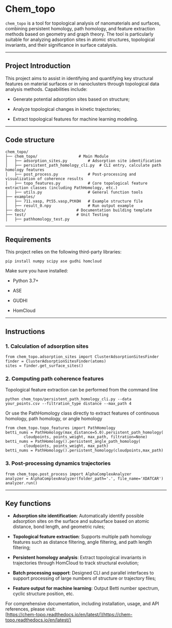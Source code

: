 # Chem_topo
`chem_topo` is a tool for topological analysis of nanomaterials and surfaces, combining persistent homology, path homology, and feature extraction methods based on geometry and graph theory. The tool is particularly suitable for analyzing adsorption sites in atomic structures, topological invariants, and their significance in surface catalysis.
***
## Project Introduction
This project aims to assist in identifying and quantifying key structural features on material surfaces or in nanoclusters through topological data analysis methods. Capabilities include:

+ Generate potential adsorption sites based on structure;

+ Analyze topological changes in kinetic trajectories;

+ Extract topological features for machine learning modeling.

***
## Code structure
```
chem_topo/
├── chem_topo/                  # Main Module
│   ├── adsorption_sites.py         # Adsorption site identification
│   ├── persistent_path_homology_cli.py  # CLI entry, calculate path homology features
│   ├── post_process.py             # Post-processing and visualization of coherence results
│   ├── topo_features.py            # Core topological feature extraction classes (including PathHomology, etc.)
│   ├── utils.py                    # General function tools
├── examples/                   
│   ├── 711.vasp, Pt55.vasp,PtKOH   # Example structure file
│   ├── result_0.npy        		# Run output example
├── docs/                      # Documentation building template
├── test/                      # Unit Testing
│   ├── pathhomology_test.py       

```
***
## Requirements
This project relies on the following third-party libraries:
```
pip install numpy scipy ase gudhi homcloud

```
Make sure you have installed:

+ Python 3.7+

+ ASE

+ GUDHI

+ HomCloud
***
## Instructions
### 1. Calculation of adsorption sites
```
from chem_topo.adsorption_sites import ClusterAdsorptionSitesFinder
finder = ClusterAdsorptionSitesFinder(atoms)
sites = finder.get_surface_sites()
```
### 2. Computing path coherence features
Topological feature extraction can be performed from the command line
```
python chem_topo/persistent_path_homology_cli.py --data your_points.csv --filtration_type distance --max_path 4
```
Or use the PathHomology class directly to extract features of continuous homology, path homology, or angle homology
```
from chem_topo.topo_features import PathHomology
betti_nums = PathHomology(max_distance=5.0).persistent_path_homology(
        cloudpoints, points_weight, max_path, filtration=None)
betti_nums = PathHomology().persistent_angle_path_homology(
        cloudpoints, points_weight, max_path)
betti_nums = PathHomology().persistent_homology(cloudpoints,max_path)
```
### 3. Post-processing dynamics trajectories

```
from chem_topo.post_process import AlphaComplexAnalyzer
analyzer = AlphaComplexAnalyzer(folder_path='.', file_name='XDATCAR')
analyzer.run()

```
***
## Key functions
+ **Adsorption site identification**: Automatically identify possible adsorption sites on the surface and subsurface based on atomic distance, bond length, and geometric rules;

+ **Topological feature extraction**: Supports multiple path homology features such as distance filtering, angle filtering, and path length filtering;

+ **Persistent homology analysis**: Extract topological invariants in trajectories through HomCloud to track structural evolution;

+ **Batch processing support**: Designed CLI and parallel interfaces to support processing of large numbers of structure or trajectory files;

+ **Feature output for machine learning**: Output Betti number spectrum, cyclic structure position, etc.

For comprehensive documentation, including installation, usage, and API references, please visit:  
[https://chem-topo.readthedocs.io/en/latest/](https://chem-topo.readthedocs.io/en/latest/)

